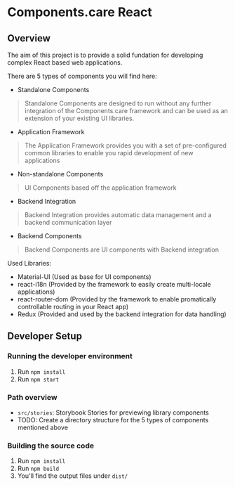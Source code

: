 # Components.care React

## Overview

The aim of this project is to provide a solid fundation for developing complex React based web applications.

There are 5 types of components you will find here:
- Standalone Components
> Standalone Components are designed to run without any further integration of the Components.care framework and can be used as an extension of your existing UI libraries.
- Application Framework
> The Application Framework provides you with a set of pre-configured common libraries to enable you rapid development of new applications
- Non-standalone Components
> UI Components based off the application framework
- Backend Integration
> Backend Integration provides automatic data management and a backend communication layer
- Backend Components
> Backend Components are UI components with Backend integration

Used Libraries:
- Material-UI (Used as base for UI components)
- react-i18n (Provided by the framework to easily create multi-locale applications)
- react-router-dom (Provided by the framework to enable promatically controllable routing in your React app)
- Redux (Provided and used by the backend integration for data handling)

## Developer Setup

### Running the developer environment

1. Run `npm install`
2. Run `npm start`

### Path overview

- `src/stories`: Storybook Stories for previewing library components
- TODO: Create a directory structure for the 5 types of components mentioned above

### Building the source code

1. Run `npm install`
2. Run `npm build`
3. You'll find the output files under `dist/`
